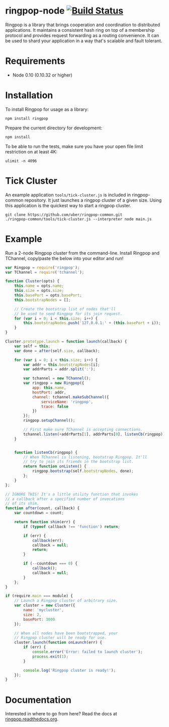 # ringpop-node [![Build Status](https://travis-ci.org/uber/ringpop-node.svg?branch=master)](https://travis-ci.org/uber/ringpop-node)
Ringpop is a library that brings cooperation and coordination to distributed
applications. It maintains a consistent hash ring on top of a membership protocol
and provides request forwarding as a routing convenience. It can be used to
shard your application in a way that's scalable and fault tolerant.

# Requirements

* Node 0.10 (0.10.32 or higher)

# Installation
To install Ringpop for usage as a library:

```
npm install ringpop
```

Prepare the current directory for development:

```
npm install
```

To be able to run the tests, make sure you have your open file limit
restriction on at least 4K:

```
ulimit -n 4096
```

# Tick Cluster
An example application `tools/tick-cluster.js` is included in ringpop-common
repository. It just launches a ringpop cluster of a given size. Using this
application is the quickest way to start a ringpop cluster.

```
git clone https://github.com/uber/ringpop-common.git
./ringpop-common/tools/tick-cluster.js --interpreter node main.js
```

# Example
Run a 2-node Ringpop cluster from the command-line. Install Ringpop
and TChannel, copy/paste the below into your editor and run!

```js
var Ringpop = require('ringpop');
var TChannel = require('tchannel');

function Cluster(opts) {
    this.name = opts.name;
    this.size = opts.size;
    this.basePort = opts.basePort;
    this.bootstrapNodes = [];

    // Create the bootstrap list of nodes that'll
    // be used to seed Ringpop for its join request.
    for (var i = 0; i < this.size; i++) {
        this.bootstrapNodes.push('127.0.0.1:' + (this.basePort + i));
    }
}

Cluster.prototype.launch = function launch(callback) {
    var self = this;
    var done = after(self.size, callback);

    for (var i = 0; i < this.size; i++) {
        var addr = this.bootstrapNodes[i];
        var addrParts = addr.split(':');

        var tchannel = new TChannel();
        var ringpop = new Ringpop({
            app: this.name,
            hostPort: addr,
            channel: tchannel.makeSubChannel({
                serviceName: 'ringpop',
                trace: false
            })
        });
        ringpop.setupChannel();

        // First make sure TChannel is accepting connections.
        tchannel.listen(+addrParts[1], addrParts[0], listenCb(ringpop));
    }


    function listenCb(ringpop) {
        // When TChannel is listening, bootstrap Ringpop. It'll
        // try to join its friends in the bootstrap list.
        return function onListen() {
            ringpop.bootstrap(self.bootstrapNodes, done);
        };
    }
};

// IGNORE THIS! It's a little utility function that invokes
// a callback after a specified number of invocations
// of its shim.
function after(count, callback) {
    var countdown = count;

    return function shim(err) {
        if (typeof callback !== 'function') return;

        if (err) {
            callback(err);
            callback = null;
            return;
        }

        if (--countdown === 0) {
            callback();
            callback = null;
        }
    };
}

if (require.main === module) {
    // Launch a Ringpop cluster of arbitrary size.
    var cluster = new Cluster({
        name: 'mycluster',
        size: 2,
        basePort: 3000
    });

    // When all nodes have been bootstrapped, your
    // Ringpop cluster will be ready for use.
    cluster.launch(function onLaunch(err) {
        if (err) {
            console.error('Error: failed to launch cluster');
            process.exit(1);
        }

        console.log('Ringpop cluster is ready!');
    });
}
```

# Documentation
Interested in where to go from here? Read the docs at
[ringpop.readthedocs.org](https://ringpop.readthedocs.org).
